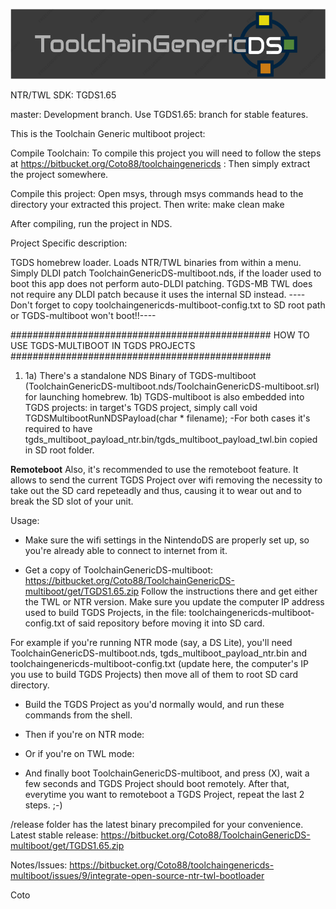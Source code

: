![ToolchainGenericDS](img/TGDS-Logo.png)

NTR/TWL SDK: TGDS1.65

master: Development branch. Use TGDS1.65: branch for stable features.

This is the Toolchain Generic multiboot project:

Compile Toolchain: To compile this project you will need to follow the steps at https://bitbucket.org/Coto88/toolchaingenericds : Then simply extract the project somewhere.

Compile this project: Open msys, through msys commands head to the directory your extracted this project. Then write: make clean make

After compiling, run the project in NDS.


Project Specific description: 

TGDS homebrew loader. Loads NTR/TWL binaries from within a menu. 
Simply DLDI patch ToolchainGenericDS-multiboot.nds, if the loader used to boot this app does not perform auto-DLDI patching.
TGDS-MB TWL does not require any DLDI patch because it uses the internal SD instead.
----Don't forget to copy toolchaingenericds-multiboot-config.txt to SD root path or TGDS-multiboot won't boot!!----

############################################### HOW TO USE TGDS-MULTIBOOT IN TGDS PROJECTS ############################################### 
1) 1a) There's a standalone NDS Binary of TGDS-multiboot (ToolchainGenericDS-multiboot.nds/ToolchainGenericDS-multiboot.srl) for launching homebrew.
   1b) TGDS-multiboot is also embedded into TGDS projects: in target's TGDS project, simply call 
		void TGDSMultibootRunNDSPayload(char * filename);
	-For both cases it's required to have tgds_multiboot_payload_ntr.bin/tgds_multiboot_payload_twl.bin copied in SD root folder.


____Remoteboot____
Also, it's recommended to use the remoteboot feature. It allows to send the current TGDS Project over wifi removing the necessity
to take out the SD card repeteadly and thus, causing it to wear out and to break the SD slot of your unit.

Usage:
- Make sure the wifi settings in the NintendoDS are properly set up, so you're already able to connect to internet from it.

- Get a copy of ToolchainGenericDS-multiboot: https://bitbucket.org/Coto88/ToolchainGenericDS-multiboot/get/TGDS1.65.zip
Follow the instructions there and get either the TWL or NTR version. Make sure you update the computer IP address used to build TGDS Projects, 
in the file: toolchaingenericds-multiboot-config.txt of said repository before moving it into SD card.

For example if you're running NTR mode (say, a DS Lite), you'll need ToolchainGenericDS-multiboot.nds, tgds_multiboot_payload_ntr.bin
and toolchaingenericds-multiboot-config.txt (update here, the computer's IP you use to build TGDS Projects) then move all of them to root SD card directory.

- Build the TGDS Project as you'd normally would, and run these commands from the shell.
<make clean>
<make>

- Then if you're on NTR mode:
<remoteboot ntr_mode computer_ip_address>

- Or if you're on TWL mode:
<remoteboot twl_mode computer_ip_address>

- And finally boot ToolchainGenericDS-multiboot, and press (X), wait a few seconds and TGDS Project should boot remotely.
  After that, everytime you want to remoteboot a TGDS Project, repeat the last 2 steps. ;-)




/release folder has the latest binary precompiled for your convenience.
Latest stable release: https://bitbucket.org/Coto88/ToolchainGenericDS-multiboot/get/TGDS1.65.zip




Notes/Issues: 
https://bitbucket.org/Coto88/toolchaingenericds-multiboot/issues/9/integrate-open-source-ntr-twl-bootloader

Coto
